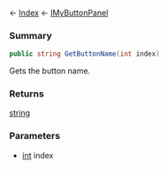 ← [Index](Api-Index) ← [IMyButtonPanel](SpaceEngineers.Game.ModAPI.Ingame.IMyButtonPanel)

### Summary

```csharp
public string GetButtonName(int index)
```

Gets the button name.

### Returns

[string](https://docs.microsoft.com/en-us/dotnet/api/system.string?view=netframework-4.6)



### Parameters

* [int](https://docs.microsoft.com/en-us/dotnet/api/system.int32?view=netframework-4.6) index
